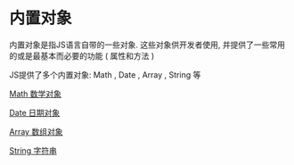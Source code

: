 # 内置对象

内置对象是指JS语言自带的一些对象. 这些对象供开发者使用, 并提供了一些常用的或是最基本而必要的功能 ( 属性和方法 )

JS提供了多个内置对象: Math , Date , Array , String 等

[Math 数学对象](<Math 数学对象/Math 数学对象.md> "Math 数学对象")

[Date 日期对象](<Date 日期对象/Date 日期对象.md> "Date 日期对象")

[Array 数组对象](<Array 数组对象/Array 数组对象.md> "Array 数组对象")

[String 字符串](<String 字符串/String 字符串.md> "String 字符串")
